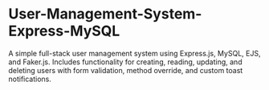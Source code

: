 # User-Management-System-Express-MySQL
A simple full-stack user management system using Express.js, MySQL, EJS, and Faker.js. Includes functionality for creating, reading, updating, and deleting users with form validation, method override, and custom toast notifications.
